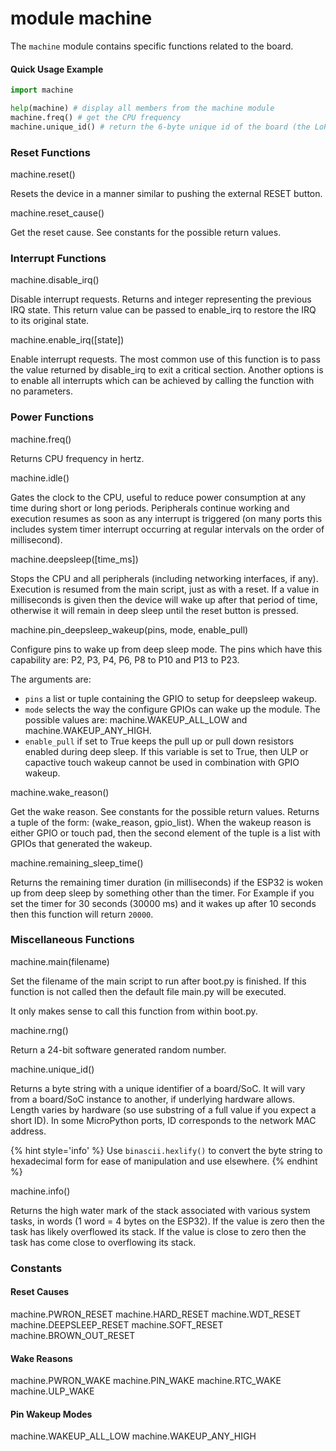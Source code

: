 # module machine

The ``machine`` module contains specific functions related to the board.

#### Quick Usage Example

```python
import machine

help(machine) # display all members from the machine module
machine.freq() # get the CPU frequency
machine.unique_id() # return the 6-byte unique id of the board (the LoPy's WiFi MAC address)
```

### Reset Functions

<function>machine.reset()</function>

Resets the device in a manner similar to pushing the external RESET button.

<function>machine.reset_cause()</function>

Get the reset cause. See constants for the possible return values.

### Interrupt Functions

<function>machine.disable_irq()</function>

Disable interrupt requests. Returns and integer representing the previous IRQ state. This return value can be passed to enable_irq to restore the IRQ to its original state.

<function>machine.enable_irq([state])</function>

Enable interrupt requests. The most common use of this function is to pass the value returned by disable_irq to exit a critical section. Another options is to enable all interrupts which can be achieved by calling the function with no parameters.

### Power Functions

<function>machine.freq()</function>

Returns CPU frequency in hertz.

<function>machine.idle()</function>

Gates the clock to the CPU, useful to reduce power consumption at any time during short or long periods. Peripherals continue working and execution resumes as soon as any interrupt is triggered (on many ports this includes system timer interrupt occurring at regular intervals on the order of millisecond).

<function>machine.deepsleep([time_ms])</function>

Stops the CPU and all peripherals (including networking interfaces, if any). Execution is resumed from the main script, just as with a reset. If a value in milliseconds is given then the device will wake up after that period of time, otherwise it will remain in deep sleep until the reset button is pressed.

<function>machine.pin_deepsleep_wakeup(pins, mode, enable_pull)</function>

Configure pins to wake up from deep sleep mode. The pins which have this capability are: P2, P3, P4, P6, P8 to P10 and P13 to P23.

The arguments are:

- ``pins`` a list or tuple containing the GPIO to setup for deepsleep wakeup.
- ``mode`` selects the way the configure GPIOs can wake up the module. The possible values are: machine.WAKEUP_ALL_LOW and machine.WAKEUP_ANY_HIGH.
- ``enable_pull`` if set to True keeps the pull up or pull down resistors enabled during deep sleep. If this variable is set to True, then ULP or capactive touch wakeup cannot be used in combination with GPIO wakeup.

<function>machine.wake_reason()</function>

Get the wake reason. See constants for the possible return values. Returns a tuple of the form: (wake_reason, gpio_list). When the wakeup reason is either GPIO or touch pad, then the second element of the tuple is a list with GPIOs that generated the wakeup.

<function>machine.remaining_sleep_time()</function>

Returns the remaining timer duration (in milliseconds) if the ESP32 is woken up
from deep sleep by something other than the timer. For Example if you set the
timer for 30 seconds (30000 ms) and it wakes up after 10 seconds then this
function will return `20000`.

### Miscellaneous Functions

<function>machine.main(filename)</function>

Set the filename of the main script to run after boot.py is finished. If this function is not called then the default file main.py will be executed.

It only makes sense to call this function from within boot.py.

<function>machine.rng()</function>

Return a 24-bit software generated random number.

<function>machine.unique_id()</function>

Returns a byte string with a unique identifier of a board/SoC. It will vary from a board/SoC instance to another, if underlying hardware allows. Length varies by hardware (so use substring of a full value if you expect a short ID). In some MicroPython ports, ID corresponds to the network MAC address.

{% hint style='info' %}
Use ``binascii.hexlify()`` to convert the byte string to hexadecimal form for ease of manipulation and use elsewhere.
{% endhint %}

<function>machine.info()</function>

Returns the high water mark of the stack associated with various system tasks,
in words (1 word = 4 bytes on the ESP32). If the value is zero then the task has
likely overflowed its stack. If the value is close to zero then the task
has come close to overflowing its stack.

### Constants

#### Reset Causes

<constant>machine.PWRON_RESET</constant> <constant>machine.HARD_RESET</constant> <constant>machine.WDT_RESET</constant> <constant>machine.DEEPSLEEP_RESET</constant> <constant>machine.SOFT_RESET</constant> <constant>machine.BROWN_OUT_RESET</constant>

#### Wake Reasons

<constant>machine.PWRON_WAKE</constant> <constant>machine.PIN_WAKE</constant> <constant>machine.RTC_WAKE</constant> <constant>machine.ULP_WAKE</constant>

#### Pin Wakeup Modes

<constant>machine.WAKEUP_ALL_LOW</constant> <constant>machine.WAKEUP_ANY_HIGH</constant>
